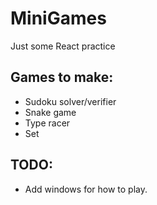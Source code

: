 # MiniGames

Just some React practice

## Games to make:
- Sudoku solver/verifier
- Snake game
- Type racer
- Set

## TODO:
- Add windows for how to play.